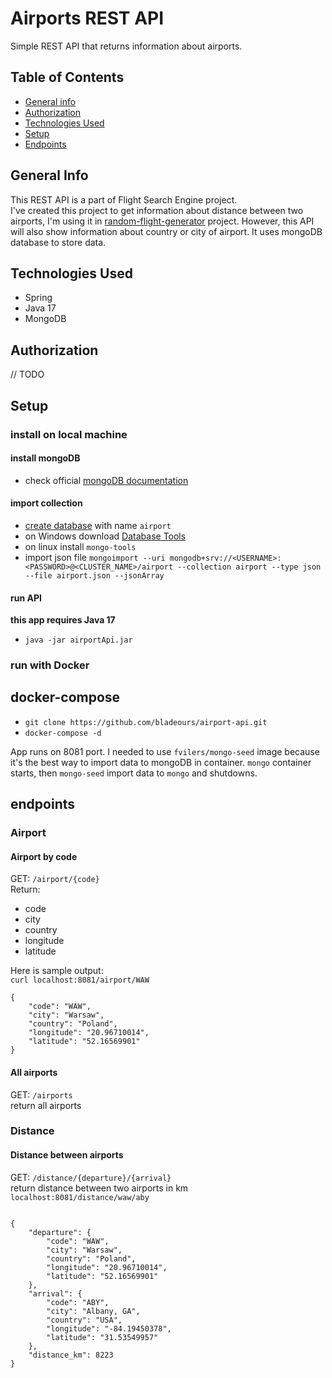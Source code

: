 # Airports REST API
Simple REST API that returns information about airports.

## Table of Contents
* [General info](#general-info)
* [Authorization](#authorization)
* [Technologies Used](#technologies-used)
* [Setup](#setup)
* [Endpoints](#endpoints)


## General Info
This REST API is a part of Flight Search Engine project. \
I've created this project to get information about distance between two airports, I'm using it in
[random-flight-generator](https://github.com/bladeours/random-flights-generator) project. However, this API will also
show information about country or city of airport. It uses mongoDB database to store data.


## Technologies Used
* Spring
* Java 17
* MongoDB

## Authorization
// TODO

## Setup

### install on local machine

#### install mongoDB
* check official [mongoDB documentation](https://www.mongodb.com/docs/manual/installation/)

#### import collection
* [create database](https://www.mongodb.com/basics/create-database) with name `airport`
* on Windows download [Database Tools](https://www.mongodb.com/try/download/database-tools)
* on linux install `mongo-tools`
* import json file `mongoimport --uri mongodb+srv://<USERNAME>:<PASSWORD>@<CLUSTER_NAME>/airport --collection airport --type json --file airport.json --jsonArray`

#### run API
**this app requires Java 17**
* `java -jar airportApi.jar`

### run with Docker

## docker-compose

* `git clone https://github.com/bladeours/airport-api.git`
* `docker-compose -d` 

App runs on 8081 port. I needed to use `fvilers/mongo-seed` image because 
it's the best way to import data to mongoDB in container. `mongo` container 
starts, then `mongo-seed` import data to `mongo` and shutdowns.

## endpoints

### Airport

#### Airport by code
GET: `/airport/{code}` \
Return:
* code
* city
* country
* longitude
* latitude

Here is sample output:
\
`curl localhost:8081/airport/WAW`
```
{
    "code": "WAW",
    "city": "Warsaw",
    "country": "Poland",
    "longitude": "20.96710014",
    "latitude": "52.16569901"
}
```
#### All airports

GET: `/airports` \
return all airports

### Distance

#### Distance between airports

GET: `/distance/{departure}/{arrival}` \
return distance between two airports in km \
`localhost:8081/distance/waw/aby`
```

{
    "departure": {
        "code": "WAW",
        "city": "Warsaw",
        "country": "Poland",
        "longitude": "20.96710014",
        "latitude": "52.16569901"
    },
    "arrival": {
        "code": "ABY",
        "city": "Albany, GA",
        "country": "USA",
        "longitude": "-84.19450378",
        "latitude": "31.53549957"
    },
    "distance_km": 8223
}
```

